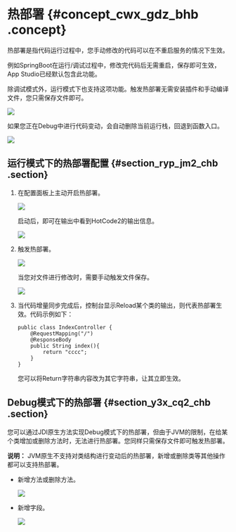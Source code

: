 # 热部署 {#concept_cwx_gdz_bhb .concept}

热部署是指代码运行过程中，您手动修改的代码可以在不重启服务的情况下生效。

例如SpringBoot在运行/调试过程中，修改完代码后无需重启，保存即可生效，App Studio已经默认包含此功能。

除调试模式外，运行模式下也支持这项功能。触发热部署无需安装插件和手动编译文件，您只需保存文件即可。

![](images/40828_zh-CN.gif)

如果您正在Debug中进行代码变动，会自动删除当前运行栈，回退到函数入口。

![](images/40829_zh-CN.gif)

## 运行模式下的热部署配置 {#section_ryp_jm2_chb .section}

1.  在配置面板上主动开启热部署。

    ![](http://static-aliyun-doc.oss-cn-hangzhou.aliyuncs.com/assets/img/138072/156091806740830_zh-CN.png)

    启动后，即可在输出中看到HotCode2的输出信息。

    ![](http://static-aliyun-doc.oss-cn-hangzhou.aliyuncs.com/assets/img/138072/156091806740831_zh-CN.png)

2.  触发热部署。

    ![](http://static-aliyun-doc.oss-cn-hangzhou.aliyuncs.com/assets/img/138072/156091806840832_zh-CN.png)

    当您对文件进行修改时，需要手动触发文件保存。

    ![](http://static-aliyun-doc.oss-cn-hangzhou.aliyuncs.com/assets/img/138072/156091806840833_zh-CN.png)

3.  当代码增量同步完成后，控制台显示Reload某个类的输出，则代表热部署生效。代码示例如下：

    ``` {#codeblock_c46_6es_px0}
    public class IndexController {
        @RequestMapping("/")
        @ResponseBody
        public String index(){
            return "cccc";
        }
    }
    ```

    您可以将Return字符串内容改为其它字符串，让其立即生效。


## Debug模式下的热部署 {#section_y3x_cq2_chb .section}

您可以通过JDI原生方法实现Debug模式下的热部署，但由于JVM的限制，在给某个类增加或删除方法时，无法进行热部署。您同样只需保存文件即可触发热部署。

**说明：** JVM原生不支持对类结构进行变动后的热部署，新增或删除类等其他操作都可以支持热部署。

-   新增方法或删除方法。

    ![](images/40835_zh-CN.gif)

-   新增字段。

    ![](images/40836_zh-CN.gif)


